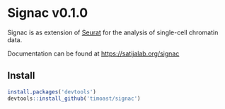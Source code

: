 # Signac v0.1.0

Signac is as extension of [Seurat](https://satijalab.org/seurat) for the analysis of single-cell chromatin data.

Documentation can be found at https://satijalab.org/signac

## Install

```r
install.packages('devtools')
devtools::install_github('timoast/signac')
```
